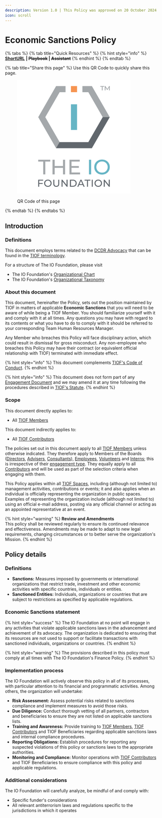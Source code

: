 ```yaml
---
description: Version 1.0 | This Policy was approved on 20 October 2024.
icon: scroll
---
```


# Economic Sanctions Policy

{% tabs %}
{% tab title="Quick Resources" %}
{% hint style="info" %}
[**ShortURL**](https://short.theiofoundation.org/TIOFPolicyEconS) **|&#x20;**~~**Playbook**~~**&#x20;|&#x20;**~~**Assistant**~~
{% endhint %}
{% endtab %}

{% tab title="Share this page" %}
Use this QR Code to quickly share this page.

<figure><img src="../../.gitbook/assets/[TIOF] Comms [P] TIOF Full Logo C T HiRes ENG v1.6.png" alt="" width="375"><figcaption><p>QR Code of this page</p></figcaption></figure>
{% endtab %}
{% endtabs %}

## Introduction

### Definitions

This document employs terms related to the [DCDR Advocacy](https://tiof.click/DCDRAdvocacy) that can be found in the [TIOF terminology](https://tiof.click/TIOFTerminology).

For a structure of The IO Foundation, please visit

* The IO Foundation's [Organizational Chart](http://tiof.click/TIOFOrgChart)
* The IO Foundation's [Organizational Taxonomy](https://tiof.click/OrgTaxonomy)

### About this document

This document, hereinafter the Policy, sets out the position maintained by TIOF in matters of applicable **Economic Sanctions** that you will need to be aware of while being a TIOF Member. You should familiarize yourself with it and comply with it at all times. Any questions you may have with regard to its contents or what you have to do to comply with it should be referred to your corresponding Team Human Resources Manager.

Any Member who breaches this Policy will face disciplinary action, which could result in dismissal for gross misconduct. Any non-employee who breaches this Policy may have their contract (or equivalent official relationship with TIOF) terminated with immediate effect.

{% hint style="info" %}
This document complements [TIOF's Code of Conduct](https://tiof.click/TIOFPolicyCoC).
{% endhint %}

{% hint style="info" %}
This document does not form part of any [Engagement Document](https://tiof.click/TIOFTerminology#engagement-document) and we may amend it at any time following the procedures described in [TIOF's Statute](https://tiof.click/TIOFStatute).
{% endhint %}

### Scope

This document directly applies to:

* All [TIOF Members](https://tiof.click/TIOFTerminology#members)

This document indirectly applies to:

* All [TIOF Contributors](https://tiof.click/TIOFTerminology#contributors)

The policies set out in this document apply to all [TIOF Members](https://tiof.click/TIOFTerminology#members) unless otherwise indicated. They therefore apply to Members of the Boards ([Directors](https://tiof.click/TIOFTerminology#directors), [Advisers](https://tiof.click/TIOFTerminology#advisers), [Consultants](https://tiof.click/TIOFTerminology#consultants)), [Employees](https://tiof.click/TIOFTerminology#employees), [Volunteers](https://tiof.click/TIOFTerminology#volunteers) and [Interns](https://tiof.click/TIOFTerminology#interns); this is irrespective of their [engagement type](https://tiof.click/TIOFTerminology#engagement-type). They equally apply to all [Contributors](https://tiof.click/TIOFTerminology#contributors) and will be used as part of the selection criteria when engaging with them.

This Policy applies within all [TIOF Spaces](https://tiof.click/TIOFTerminology#spaces), including (although not limited to) management activities, contributions or events; it and also applies when an individual is officially representing the organization in public spaces. Examples of representing the organization include (although not limited to) using an official e-mail address, posting via any official channel or acting as an appointed representative at an event.

{% hint style="warning" %}
**Review and Amendments**\
This policy shall be reviewed regularly to ensure its continued relevance and effectiveness. Amendments may be made to adapt to new legal requirements, changing circumstances or to better serve the organization's Mission.
{% endhint %}

## Policy details

### Definitions

* **Sanctions:** Measures imposed by governments or international organizations that restrict trade, investment and other economic activities with specific countries, individuals or entities.
* **Sanctioned Entities:** Individuals, organizations or countries that are subject to restrictions as specified by applicable regulations.

### Economic Sanctions statement

{% hint style="success" %}
The IO Foundation at no point will engage in any activities that violate applicable sanctions laws in the advancement and achievement of its advocacy. The organization is dedicated to ensuring that its resources are not used to support or facilitate transactions with sanctioned individuals, organizations or countries.
{% endhint %}

{% hint style="warning" %}
The provisions described in this policy must comply at all times with The IO Foundation's Finance Policy.
{% endhint %}

### Implementation process

The IO Foundation will actively observe this policy in all of its processes, with particular attention to its financial and programmatic activities. Among others, the organization will undertake:&#x20;

* **Risk Assessment:** Assess potential risks related to sanctions compliance and implement measures to avoid those risks.
* **Due Diligence:** Conduct thorough vetting of all partners, contractors and beneficiaries to ensure they are not listed on applicable sanctions lists.
* **Training and Awareness:** Provide training to [TIOF Members](https://tiof.click/TIOFTerminology#members), [TIOF Contributors](https://tiof.click/TIOFTerminology#contributors) and TIOF Beneficiaries regarding applicable sanctions laws and internal compliance procedures.
* **Reporting Obligations:** Establish procedures for reporting any suspected violations of this policy or sanctions laws to the appropriate authorities.
* **Monitoring and Compliance:** Monitor operations with [TIOF Contributors](https://tiof.click/TIOFTerminology#contributors) and TIOF Beneficiaries to ensure compliance with this policy and applicable regulations.

### Additional considerations

The IO Foundation will carefully analyze, be mindful of and comply with:

* Specific funder's considerations
* All relevant antiterrorism laws and regulations specific to the jurisdictions in which it operates
